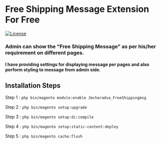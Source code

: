
# Free Shipping Message Extension For Free

[![License](https://poser.pugx.org/jmcharadva/freeshippingmsg/license)](https://packagist.org/packages/jmcharadva/freeshippingmsg)

### Admin can show the "Free Shipping Message" as per his/her requirement on different pages.

#### I have providing settings for displaying message per pages and also perform styling to message from admin side.


## Installation Steps

Step 1 : `php bin/magento module:enable Jmcharadva_FreeShippingmsg`

Step 2 : `php bin/magento setup:upgrade`

Step 3 : `php bin/magento setup:di:compile`

Step 4 : `php bin/magento setup:static-content:deploy`

Step 5 : `php bin/magento cache:flush`


